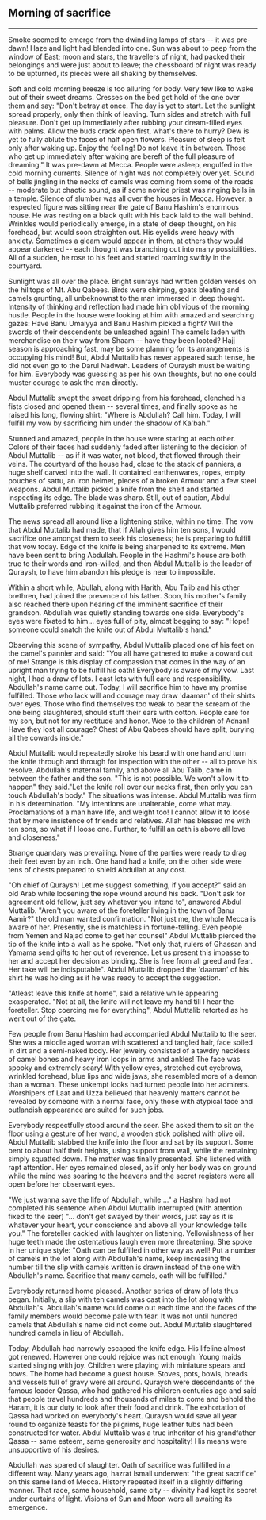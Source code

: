 ## Morning of sacrifice
---
Smoke seemed to emerge from the dwindling
lamps of stars -- it was pre-dawn!
Haze and light had blended into one.
Sun was about to peep from the window of East;
moon and stars, the travellers of night,
had packed their belongings and were just about
to leave;
the chessboard of night was ready to be upturned,
its pieces were all shaking by themselves.

Soft and cold morning breeze is too alluring for body.
Very few like to wake out of their sweet dreams.
Cresses on the bed get hold of the one over them and say:
"Don't betray at once.
The day is yet to start.
Let the sunlight spread properly,
only then think of leaving.
Turn sides and stretch with full pleasure.
Don't get up immediately after rubbing your dream-filled eyes with palms.
Allow the buds crack open first,
what's there to hurry?
Dew is yet to fully ablute the faces of half open flowers.
Pleasure of sleep is felt only after waking up.
Enjoy the feeling! Do not leave it in between.
Those who get up immediately after waking are
bereft of the full pleasure of dreaming."
It was pre-dawn at Mecca.
People were asleep, engulfed in the cold morning currents.
Silence of night was not completely over yet. 
Sound of bells jingling in the necks of camels
was coming from some of the roads -- moderate but chaotic sound,
as if some novice priest was ringing bells in a temple.
Silence of slumber was all over the houses in Mecca.
However, a respected figure was sitting near the gate
of Banu Hashim's enormous house.
He was resting on a black quilt with his back laid to the wall behind.
Wrinkles would periodically emerge, in a state of deep thought, on his forehead,
but would soon straighten out.
His eyelids were heavy with anxiety.
Sometimes a gleam would appear in them,
at others they would appear darkened --
each thought was branching out into many possibilities.
All of a sudden, he rose to his feet and started roaming swiftly
in the courtyard.

Sunlight was all over the place.
Bright sunrays had written golden verses
on the hilltops of Mt. Abu Qabees.
Birds were chirping, goats bleating and camels grunting,
all unbeknownst to the man immersed in deep thought.
Intensity of thinking and reflection had made him
oblivious of the morning hustle.
People in the house were looking at him with amazed and searching gazes:
Have Banu Umaiyya and Banu Hashim picked a fight?
Will the swords of their descendents be unleashed again!
The camels laden with merchandise on their way from Shaam
-- have they been looted?
Hajj season is approaching fast,
may be some planning for its arrangements is occupying his mind!
But, Abdul Muttalib has never appeared such tense,
he did not even go to the Darul Nadwah.
Leaders of Quraysh must be waiting for him.
Everybody was guessing as per his own thoughts,
but no one could muster courage to ask the man directly.

Abdul Muttalib swept the sweat dripping from his forehead,
clenched his fists closed and opened them -- several times,
and finally spoke as he raised his long, flowing shirt:
"Where is Abdullah? Call him. Today, I will fulfill my vow by sacrificing him under the shadow of Ka'bah."

Stunned and amazed, people in the house were staring at each other.
Colors of their faces had suddenly faded after listening to the decision of Abdul Muttalib -- as if it was water, not blood, that flowed through their veins.
The courtyard of the house had, close to the stack of panniers,
a huge shelf carved into the wall.
It contained earthenwares, ropes, empty pouches of sattu, an iron helmet, pieces of a broken Armour and a few steel weapons.
Abdul Muttalib picked a knife from the shelf and started inspecting its edge.
The blade was sharp.
Still, out of caution, Abdul Muttalib preferred rubbing it against the iron of the Armour.

The news spread all around like a lightening strike, within no time.
The vow that Abdul Muttalib had made,
that if Allah gives him ten sons,
I would sacrifice one amongst them to seek his closeness;
he is preparing to fulfill that vow today.
Edge of the knife is being sharpened to its extreme.
Men have been sent to bring Abdullah.
People in the Hashmi's house are both true to their words and iron-willed,
and then Abdul Muttalib is the leader of Quraysh,
to have him abandon his pledge is near to impossible.

Within a short while, Abullah, along with Harith, Abu Talib and his other brethren, had joined the presence of his father.
Soon, his mother's family also reached there upon hearing of the imminent sacrifice of their grandson.
Abdullah was quietly standing towards one side.
Everybody's eyes were fixated to him...
eyes full of pity, almost begging to say:
"Hope! someone could snatch the knife out of Abdul Muttalib's hand."

Observing this scene of sympathy, Abdul Muttalib placed one of his feet on the camel's pannier and said:
"You all have gathered to make a coward out of me!
Strange is this display of compassion that
comes in the way of an upright man trying to be fulfill his oath!
Everybody is aware of my vow.
Last night, I had a draw of lots.
I cast lots with full care and responsibility.
Abdullah's name came out.
Today, I will sacrifice him to have my promise fulfilled.
Those who lack will and courage may draw 'daaman' of their shirts over eyes.
Those who find themselves too weak to bear the scream of the one being slaughtered, should stuff their ears with cotton.
People care for my son, but not for my rectitude and honor.
Woe to the children of Adnan! Have they lost all courage?
Chest of Abu Qabees should have split, burying all the cowards inside."

Abdul Muttalib would repeatedly stroke his beard with one hand
and turn the knife through and through for inspection with the other --
all to prove his resolve.
Abdullah's maternal family, and above all Abu Talib, came in between the father and the son. "This is not possible. We won't allow it to happen" they said."Let the knife roll over our necks first, then only you can touch Abdullah's body."
The situations was intense.
Abdul Muttalib was firm in his determination.
"My intentions are unalterable, come what may.
Proclamations of a man have life, and weight too!
I cannot allow it to loose that by mere insistence of friends and relatives.
Allah has blessed me with ten sons, so what if I loose one.
Further, to fulfill an oath is above all love and closeness."

Strange quandary was prevailing.
None of the parties were ready to drag their feet even by an inch.
One hand had a knife, on the other side were tens of chests prepared to shield Abdullah at any cost.

"Oh chief of Quraysh! Let me suggest something, if you accept?"
said an old Arab while loosening the rope wound around his back.
"Don't ask for agreement old fellow, just say whatever you intend to", answered Abdul Muttalib. "Aren't you aware of the foreteller living in the town of Banu Aamir?" the old man wanted confirmation.
"Not just me, the whole Mecca is aware of her. Presently, she is matchless in fortune-telling. Even people from Yemen and Najad come to get her counsel" Abdul Muttalib pierced the tip of the knife into a wall as he spoke.
"Not only that, rulers of Ghassan and Yamama send gifts to her out of reverence. Let us present this impasse to her and accept her decision as binding. She is free from all greed and fear. Her take will be indisputable". Abdul Muttalib dropped the 'daaman' of his shirt he was holding as if he was ready to accept the suggestion.

"Atleast leave this knife at home", said a relative while appearing exasperated. "Not at all, the knife will not leave my hand till I hear the foreteller. Stop coercing me for everything", Abdul Muttalib retorted as he went out of the gate.

Few people from Banu Hashim had accompanied Abdul Muttalib to the seer. She was a middle aged woman with scattered and tangled hair, face soiled in dirt and a semi-naked body. Her jewelry consisted of a tawdry neckless of camel bones and heavy iron loops in arms and ankles! The face was spooky and extremely scary! With yellow eyes, stretched out eyebrows, wrinkled forehead, blue lips and wide jaws, she resembled more of a demon than a woman. These unkempt looks had turned people into her admirers. Worshipers of Laat and Uzza believed that heavenly matters cannot be revealed by someone with a normal face, only those with atypical face and outlandish appearance are suited for such jobs.

Everybody respectfully stood around the seer. She asked them to sit on the floor using a gesture of her wand, a wooden stick polished with olive oil. Abdul Muttalib stabbed the knife into the floor and sat by its support. Some bent to about half their heights, using support from wall, while the remaining simply squatted down. The matter was finally presented. She listened with rapt attention. Her eyes remained closed, as if only her body was on ground while the mind was soaring to the heavens and the secret registers were all open before her observant eyes.

"We just wanna save the life of Abdullah, while ..." a Hashmi had not completed his sentence when Abdul Muttalib interrupted (with attention fixed to the seer) "... don't get swayed by their words, just say as it is whatever your heart, your conscience and above all your knowledge tells you." The foreteller cackled with laughter on listening. Yellowishness of her huge teeth made the ostentatious laugh even more threatening. She spoke in her unique style: "Oath can be fulfilled in other way as well! Put a number of camels in the lot along with Abdullah's name, keep increasing the number till the slip with camels written is drawn instead of the one with Abdullah's name. Sacrifice that many camels, oath will be fulfilled."

Everybody returned home pleased. Another series of draw of lots thus began. Initially, a slip with ten camels was cast into the lot along with Abdullah's. Abdullah's name would come out each time and the faces of the family members would become pale with fear. It was not until hundred camels that Abdullah's name did not come out. Abdul Muttalib slaughtered hundred camels in lieu of Abdullah.

Today, Abdullah had narrowly escaped the knife edge. His lifeline almost got renewed. However one could rejoice was not enough. Young maids started singing with joy. Children were playing with miniature spears and bows. The home had become a guest house. Stoves, pots, bowls, breads and vessels full of gravy were all around.
Quraysh were descendants of the famous leader Qassa, who had gathered his children centuries ago and said that people travel hundreds and thousands of miles to come and behold the Haram, it is our duty to look after their food and drink. The exhortation of Qassa had worked on everybody's heart. Quraysh would save all year round to organize feasts for the pilgrims, huge leather tubs had been constructed for water. Abdul Muttalib was a true inheritor of his grandfather Qassa -- same esteem, same generosity and hospitality! His means were unsupportive of his desires.

Abdullah was spared of slaughter. Oath of sacrifice was fulfilled in a different way. Many years ago, hazrat Ismail underwent "the great sacrifice" on this same land of Mecca. History repeated itself in a slightly differing manner. That race, same household, same city -- divinity had kept its secret under curtains of light. Visions of Sun and Moon were all awaiting its emergence.
